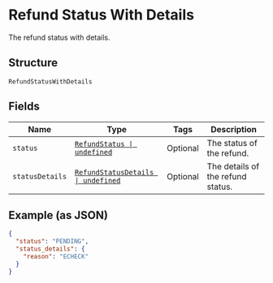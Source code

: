 
# Refund Status With Details

The refund status with details.

## Structure

`RefundStatusWithDetails`

## Fields

| Name | Type | Tags | Description |
|  --- | --- | --- | --- |
| `status` | [`RefundStatus \| undefined`](../../doc/models/refund-status.md) | Optional | The status of the refund. |
| `statusDetails` | [`RefundStatusDetails \| undefined`](../../doc/models/refund-status-details.md) | Optional | The details of the refund status. |

## Example (as JSON)

```json
{
  "status": "PENDING",
  "status_details": {
    "reason": "ECHECK"
  }
}
```

